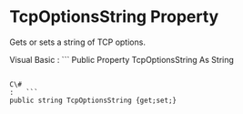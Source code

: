 <!-- loio3c11046e6c5f1014b5fadaead8168473 -->

# TcpOptionsString Property

Gets or sets a string of TCP options.



Visual Basic
:   ```
Public Property TcpOptionsString As String
```

C\#
:   ```
public string TcpOptionsString {get;set;}
```

